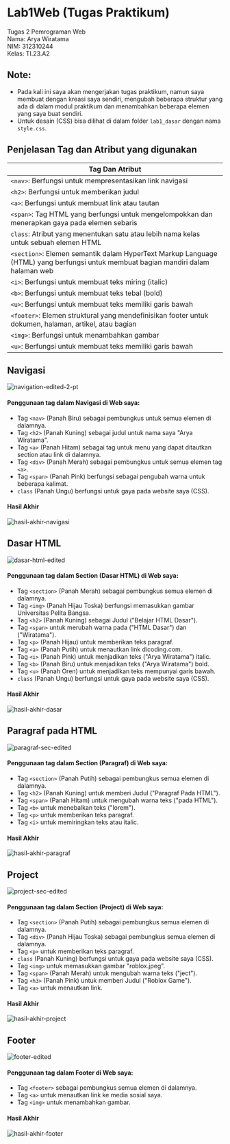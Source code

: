 # Lab1Web (Tugas Praktikum)
Tugas 2 Pemrograman Web  
Nama: Arya Wiratama  
NIM: 312310244  
Kelas: TI.23.A2  

## Note:
- Pada kali ini saya akan mengerjakan tugas praktikum, namun saya membuat dengan kreasi saya sendiri, mengubah beberapa struktur yang ada di dalam modul praktikum dan menambahkan beberapa elemen yang saya buat sendiri.
- Untuk desain (CSS) bisa dilihat di dalam folder `lab1_dasar` dengan nama `style.css`.

## Penjelasan Tag dan Atribut yang digunakan

| Tag Dan Atribut | 
| ------ |
| `<nav>`: Berfungsi untuk mempresentasikan link navigasi | 
| `<h2>`: Berfungsi untuk memberikan judul | 
| `<a>`: Berfungsi untuk membuat link atau tautan  | 
| `<span>`: Tag HTML yang berfungsi untuk mengelompokkan dan menerapkan gaya pada elemen sebaris |
| `class`: Atribut yang menentukan satu atau lebih nama kelas untuk sebuah elemen HTML |
| `<section>`: Elemen semantik dalam HyperText Markup Language (HTML) yang berfungsi untuk membuat bagian mandiri dalam halaman web |
| `<i>`: Berfungsi untuk membuat teks miring (italic) |
| `<b>`: Berfungsi untuk membuat teks tebal (bold) |
| `<u>`: Berfungsi untuk membuat teks memiliki garis bawah |
| `<footer>`: Elemen struktural yang mendefinisikan footer untuk dokumen, halaman, artikel, atau bagian |
| `<img>`: Berfungsi untuk menambahkan gambar |
| `<u>`: Berfungsi untuk membuat teks memiliki garis bawah |

## Navigasi
![navigation-edited-2-pt](https://github.com/user-attachments/assets/36373ed3-be49-4292-8cd7-56a8b27bd8fb)

#### Penggunaan tag dalam Navigasi di Web saya: 
- Tag `<nav>` (Panah Biru) sebagai pembungkus untuk semua elemen di dalamnya.
- Tag `<h2>` (Panah Kuning) sebagai judul untuk nama saya "Arya Wiratama".
- Tag `<a>` (Panah Hitam) sebagai tag untuk menu yang dapat ditautkan section atau link di dalamnya.
- Tag `<div>` (Panah Merah) sebagai pembungkus untuk semua elemen tag `<a>`.
- Tag `<span>` (Panah Pink) berfungsi sebagai pengubah warna untuk beberapa kalimat.
- `class` (Panah Ungu) berfungsi untuk gaya pada website saya (CSS).

#### Hasil Akhir
![hasil-akhir-navigasi](https://github.com/user-attachments/assets/c9ae540a-fcd6-4ab8-9be2-a328cbd827c2)

## Dasar HTML
![dasar-html-edited](https://github.com/user-attachments/assets/22618d72-1c2b-4f81-882b-a2311045e5b3)

#### Penggunaan tag dalam Section (Dasar HTML) di Web saya: 
- Tag `<section>` (Panah Merah) sebagai pembungkus semua elemen di dalamnya.
- Tag `<img>` (Panah Hijau Toska) berfungsi memasukkan gambar Universitas Pelita Bangsa.
- Tag `<h2>` (Panah Kuning) sebagai Judul ("Belajar HTML Dasar").
- Tag `<span>` untuk merubah warna pada ("HTML Dasar") dan ("Wiratama").
- Tag `<p>` (Panah Hijau) untuk memberikan teks paragraf.
- Tag `<a>` (Panah Putih) untuk menautkan link dicoding.com.
- Tag `<i>` (Panah Pink) untuk menjadikan teks ("Arya Wiratama") italic.
- Tag `<b>` (Panah Biru) untuk menjadikan teks ("Arya Wiratama") bold.
- Tag `<u>` (Panah Oren) untuk menjadikan teks mempunyai garis bawah.
- `class` (Panah Ungu) berfungsi untuk gaya pada website saya (CSS).

#### Hasil Akhir
![hasil-akhir-dasar](https://github.com/user-attachments/assets/898876e6-1967-4450-b0fc-b41851e81a16)

## Paragraf pada HTML
![paragraf-sec-edited](https://github.com/user-attachments/assets/a8a3982e-3506-4e36-8fb8-da22f3c1f848)

#### Penggunaan tag dalam Section (Paragraf) di Web saya:
- Tag `<section>` (Panah Putih) sebagai pembungkus semua elemen di dalamnya.
- Tag `<h2>` (Panah Kuning) untuk memberi Judul ("Paragraf Pada HTML").
- Tag `<span>` (Panah Hitam) untuk mengubah warna teks ("pada HTML").
- Tag `<b>` untuk menebalkan teks ("lorem").
- Tag `<p>` untuk memberikan teks paragraf.
- Tag `<i>` untuk memiringkan teks atau italic.

#### Hasil Akhir
![hasil-akhir-paragraf](https://github.com/user-attachments/assets/bb9df892-81ae-4b5e-bc8b-81f286075f50)

## Project
![project-sec-edited](https://github.com/user-attachments/assets/eb8fc868-36d4-4446-9543-4ab92002c983)

#### Penggunaan tag dalam Section (Project) di Web saya:
- Tag `<section>` (Panah Putih) sebagai pembungkus semua elemen di dalamnya.
- Tag `<div>` (Panah Hijau Toska) sebagai pembungkus semua elemen di dalamnya.
- Tag `<p>` untuk memberikan teks paragraf.
- `class` (Panah Kuning) berfungsi untuk gaya pada website saya (CSS).
- Tag `<img>` untuk memasukkan gambar "roblox.jpeg".
- Tag `<span>` (Panah Merah) untuk mengubah warna teks ("ject").
- Tag `<h3>` (Panah Pink) untuk memberi Judul ("Roblox Game").
- Tag `<a>` untuk menautkan link.

#### Hasil Akhir
![hasil-akhir-project](https://github.com/user-attachments/assets/2c3b3f15-a6e4-41e8-bc63-37bede96d474)

## Footer
![footer-edited](https://github.com/user-attachments/assets/6e08a4de-edb9-4178-8288-f398c7f081c6)

#### Penggunaan tag dalam Footer di Web saya:
- Tag `<footer>` sebagai pembungkus semua elemen di dalamnya.
- Tag `<a>` untuk menautkan link ke media sosial saya.
- Tag `<img>` untuk menambahkan gambar.

#### Hasil Akhir
![hasil-akhir-footer](https://github.com/user-attachments/assets/ee95f4b2-a46e-4051-8141-1ff2207df2a1)

